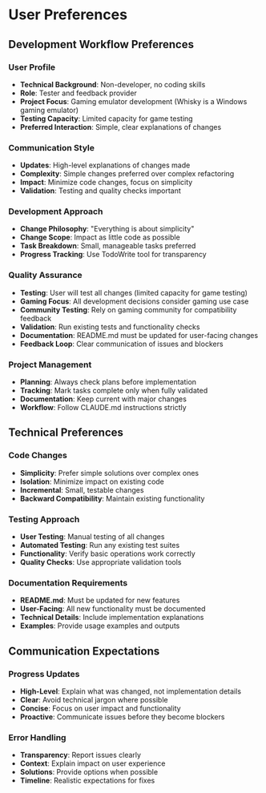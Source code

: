 # User Preferences

## Development Workflow Preferences

### User Profile
- **Technical Background**: Non-developer, no coding skills
- **Role**: Tester and feedback provider
- **Project Focus**: Gaming emulator development (Whisky is a Windows gaming emulator)
- **Testing Capacity**: Limited capacity for game testing
- **Preferred Interaction**: Simple, clear explanations of changes

### Communication Style
- **Updates**: High-level explanations of changes made
- **Complexity**: Simple changes preferred over complex refactoring
- **Impact**: Minimize code changes, focus on simplicity
- **Validation**: Testing and quality checks important

### Development Approach
- **Change Philosophy**: "Everything is about simplicity"
- **Change Scope**: Impact as little code as possible
- **Task Breakdown**: Small, manageable tasks preferred
- **Progress Tracking**: Use TodoWrite tool for transparency

### Quality Assurance
- **Testing**: User will test all changes (limited capacity for game testing)
- **Gaming Focus**: All development decisions consider gaming use case
- **Community Testing**: Rely on gaming community for compatibility feedback
- **Validation**: Run existing tests and functionality checks
- **Documentation**: README.md must be updated for user-facing changes
- **Feedback Loop**: Clear communication of issues and blockers

### Project Management
- **Planning**: Always check plans before implementation
- **Tracking**: Mark tasks complete only when fully validated
- **Documentation**: Keep current with major changes
- **Workflow**: Follow CLAUDE.md instructions strictly

## Technical Preferences

### Code Changes
- **Simplicity**: Prefer simple solutions over complex ones
- **Isolation**: Minimize impact on existing code
- **Incremental**: Small, testable changes
- **Backward Compatibility**: Maintain existing functionality

### Testing Approach
- **User Testing**: Manual testing of all changes
- **Automated Testing**: Run any existing test suites
- **Functionality**: Verify basic operations work correctly
- **Quality Checks**: Use appropriate validation tools

### Documentation Requirements
- **README.md**: Must be updated for new features
- **User-Facing**: All new functionality must be documented
- **Technical Details**: Include implementation explanations
- **Examples**: Provide usage examples and outputs

## Communication Expectations

### Progress Updates
- **High-Level**: Explain what was changed, not implementation details
- **Clear**: Avoid technical jargon where possible
- **Concise**: Focus on user impact and functionality
- **Proactive**: Communicate issues before they become blockers

### Error Handling
- **Transparency**: Report issues clearly
- **Context**: Explain impact on user experience
- **Solutions**: Provide options when possible
- **Timeline**: Realistic expectations for fixes